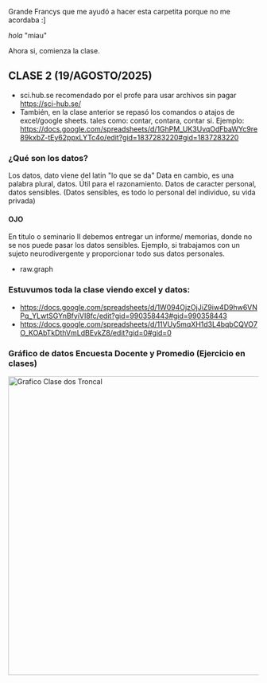 Grande Francys que me ayudó a hacer esta carpetita porque no me acordaba :] 

*hola* "miau" 

Ahora si, comienza la clase.

## CLASE 2 (19/AGOSTO/2025)

- sci.hub.se recomendado por el profe para usar archivos sin pagar https://sci-hub.se/
- También, en la clase anterior se repasó los comandos o atajos de excel/google sheets. tales como: contar, contara, contar si.
  Ejemplo: https://docs.google.com/spreadsheets/d/1GhPM_UK3UvqOdFbaWYc9re89kxbZ-tEy62ppxLYTc4o/edit?gid=1837283220#gid=1837283220


### ¿Qué son los datos?

Los datos, dato viene del latin "lo que se da" Data en cambio, es una palabra plural, datos. Útil para el razonamiento.
Datos de caracter personal, datos sensibles. (Datos sensibles, es todo lo personal del individuo, su vida privada)

#### OJO  
En titulo o seminario II debemos entregar un informe/ memorias, donde no se nos puede pasar los datos sensibles. Ejemplo, si trabajamos con un sujeto neurodivergente y proporcionar todo sus datos personales. 

- raw.graph 

### Estuvumos toda la clase viendo excel y datos: 

- https://docs.google.com/spreadsheets/d/1W094OjzOjJiZ9iw4D9hw6VNPq_YLwtSGYnBfyiVI8fc/edit?gid=990358443#gid=990358443
- https://docs.google.com/spreadsheets/d/11VUy5mqXH1d3L4bqbCQVO7O_KOAbTkDthVmLdBEvkZ8/edit?gid=0#gid=0

  
### Gráfico de datos Encuesta Docente y Promedio (Ejercicio en clases) 

<img width="805" height="600" alt="Grafico Clase dos Troncal" src="https://github.com/user-attachments/assets/6fa8cbb3-e5d0-493e-a971-318732a9d52a" />

